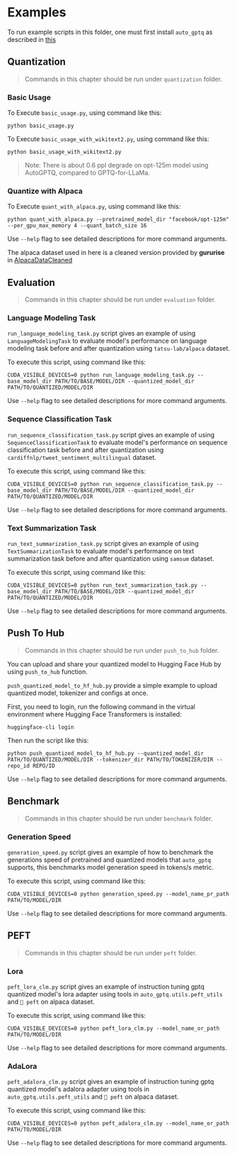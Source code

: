 # Examples

To run example scripts in this folder, one must first install `auto_gptq` as described in [this](../README.md)

## Quantization
> Commands in this chapter should be run under `quantization` folder.

### Basic Usage
To Execute `basic_usage.py`, using command like this:
```shell
python basic_usage.py
```

To Execute `basic_usage_with_wikitext2.py`, using command like this:
```shell
python basic_usage_with_wikitext2.py
```
> Note: There is about 0.6 ppl degrade on opt-125m model using AutoGPTQ, compared to GPTQ-for-LLaMa.

### Quantize with Alpaca
To Execute `quant_with_alpaca.py`, using command like this:
```shell
python quant_with_alpaca.py --pretrained_model_dir "facebook/opt-125m" --per_gpu_max_memory 4 --quant_batch_size 16
```

Use `--help` flag to see detailed descriptions for more command arguments.

The alpaca dataset used in here is a cleaned version provided by **gururise** in [AlpacaDataCleaned](https://github.com/gururise/AlpacaDataCleaned)

## Evaluation
> Commands in this chapter should be run under `evaluation` folder.

### Language Modeling Task
`run_language_modeling_task.py` script gives an example of using `LanguageModelingTask` to evaluate model's performance on language modeling task before and after quantization using `tatsu-lab/alpaca` dataset.

To execute this script, using command like this:
```shell
CUDA_VISIBLE_DEVICES=0 python run_language_modeling_task.py --base_model_dir PATH/TO/BASE/MODEL/DIR --quantized_model_dir PATH/TO/QUANTIZED/MODEL/DIR
```

Use `--help` flag to see detailed descriptions for more command arguments.

### Sequence Classification Task
`run_sequence_classification_task.py` script gives an example of using `SequenceClassificationTask` to evaluate model's performance on sequence classification task before and after quantization using `cardiffnlp/tweet_sentiment_multilingual` dataset.

To execute this script, using command like this:
```shell
CUDA_VISIBLE_DEVICES=0 python run_sequence_classification_task.py --base_model_dir PATH/TO/BASE/MODEL/DIR --quantized_model_dir PATH/TO/QUANTIZED/MODEL/DIR
```

Use `--help` flag to see detailed descriptions for more command arguments.

### Text Summarization Task
`run_text_summarization_task.py` script gives an example of using `TextSummarizationTask` to evaluate model's performance on text summarization task before and after quantization using `samsum` dataset.

To execute this script, using command like this:
```shell
CUDA_VISIBLE_DEVICES=0 python run_text_summarization_task.py --base_model_dir PATH/TO/BASE/MODEL/DIR --quantized_model_dir PATH/TO/QUANTIZED/MODEL/DIR
```

Use `--help` flag to see detailed descriptions for more command arguments.

## Push To Hub
> Commands in this chapter should be run under `push_to_hub` folder.

You can upload and share your quantized model to Hugging Face Hub by using `push_to_hub` function.

`push_quantized_model_to_hf_hub.py` provide a simple example to upload quantized model, tokenizer and configs at once.

First, you need to login, run the following command in the virtual environment where Hugging Face Transformers is installed:
```shell
huggingface-cli login
```

Then run the script like this:
```shell
python push_quantized_model_to_hf_hub.py --quantized_model_dir PATH/TO/QUANTIZED/MODEL/DIR --tokenizer_dir PATH/TO/TOKENIZER/DIR --repo_id REPO/ID
```

Use `--help` flag to see detailed descriptions for more command arguments.

## Benchmark
> Commands in this chapter should be run under `benchmark` folder.

### Generation Speed
`generation_speed.py` script gives an example of how to benchmark the generations speed of pretrained and quantized models that `auto_gptq` supports, this benchmarks model generation speed in tokens/s metric.

To execute this script, using command like this:
```shell
CUDA_VISIBLE_DEVICES=0 python generation_speed.py --model_name_pr_path PATH/TO/MODEL/DIR
```

Use `--help` flag to see detailed descriptions for more command arguments.

## PEFT
> Commands in this chapter should be run under `peft` folder.

### Lora
`peft_lora_clm.py` script gives an example of instruction tuning gptq quantized model's lora adapter using tools in `auto_gptq.utils.peft_utils` and `🤗 peft` on alpaca dataset.

To execute this script, using command like this:
```shell
CUDA_VISIBLE_DEVICES=0 python peft_lora_clm.py --model_name_or_path PATH/TO/MODEL/DIR
```

Use `--help` flag to see detailed descriptions for more command arguments.

### AdaLora
`peft_adalora_clm.py` script gives an example of instruction tuning gptq quantized model's adalora adapter using tools in `auto_gptq.utils.peft_utils` and `🤗 peft` on alpaca dataset.

To execute this script, using command like this:
```shell
CUDA_VISIBLE_DEVICES=0 python peft_adalora_clm.py --model_name_or_path PATH/TO/MODEL/DIR
```

Use `--help` flag to see detailed descriptions for more command arguments.